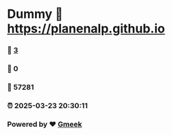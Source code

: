 # Dummy :link: https://planenalp.github.io 
### :page_facing_up: [3](https://planenalp.github.io/tag.html) 
### :speech_balloon: 0 
### :hibiscus: 57281 
### :alarm_clock: 2025-03-23 20:30:11 
### Powered by :heart: [Gmeek](https://github.com/Meekdai/Gmeek)
